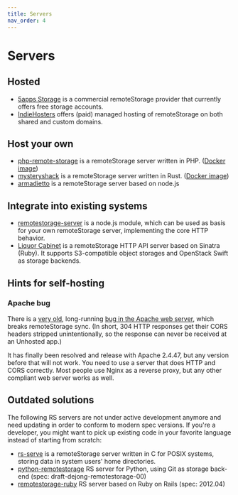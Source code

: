 ```yaml
---
title: Servers
nav_order: 4
---
```


# Servers

## Hosted

  - [5apps Storage](https://5apps.com/storage/beta) is a commercial
    remoteStorage provider that currently offers free storage accounts.
  - [IndieHosters](https://indie.host/) offers (paid) managed hosting of
    remoteStorage on both shared and custom domains.

## Host your own

  - [php-remote-storage](https://github.com/fkooman/php-remote-storage)
    is a remoteStorage server written in PHP. ([Docker
    image](https://github.com/libresh/compose-remotestorage))
  - [mysteryshack](https://github.com/untitaker/mysteryshack) is a
    remoteStorage server written in Rust. ([Docker
    image](https://hub.docker.com/r/bnjbvr/mysteryshack-docker/))
  - [armadietto](https://github.com/remotestorage/armadietto/) is a
    remoteStorage server based on node.js

## Integrate into existing systems

  - [remotestorage-server](https://www.npmjs.org/package/remotestorage-server)
    is a node.js module, which can be used as basis for your own
    remoteStorage server, implementing the core HTTP behavior.
  - [Liquor Cabinet](https://github.com/5apps/liquor-cabinet/) is a
    remoteStorage HTTP API server based on Sinatra (Ruby). It supports
    S3-compatible object storages and OpenStack Swift as storage
    backends.

## Hints for self-hosting

### Apache bug

There is a [very
old](https://bz.apache.org/bugzilla/show_bug.cgi?id=51223), long-running
[bug in the Apache web
server](https://bz.apache.org/bugzilla/show_bug.cgi?id=61820), which
breaks remoteStorage sync. (In short, 304 HTTP responses get their CORS
headers stripped unintentionally, so the response can never be received
at an Unhosted app.)

It has finally been resolved and release with Apache 2.4.47, but any version
before that will not work. You need to use a server that does HTTP and CORS
correctly. Most people use Nginx as a reverse proxy, but any other compliant
web server works as well.

## Outdated solutions

The following RS servers are not under active development anymore and
need updating in order to conform to modern spec versions. If you're a
developer, you might want to pick up existing code in your favorite
language instead of starting from scratch:

  - [rs-serve](https://github.com/remotestorage/rs-serve) is a
    remoteStorage server written in C for POSIX systems, storing data in
    system users' home directories.
  - [python-remotestorage](https://github.com/relet/python-remotestorage)
    RS server for Python, using Git as storage back-end (spec:
    draft-dejong-remotestorage-00)
  - [remotestorage-ruby](https://github.com/remotestorage/remotestorage-ruby)
    RS server based on Ruby on Rails (spec: 2012.04)
